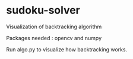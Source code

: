# sudoku-solver
Visualization of backtracking algorithm 

Packages needed : opencv and numpy 

Run algo.py to visualize how backtracking works.
